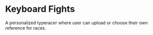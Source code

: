 # Keyboard Fights

A personalized typeracer where user can upload or choose their own reference for races.